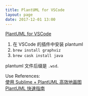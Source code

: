 ```yaml
---
title: PlantUML for VSCode
layout: page
date: 2017-12-01 13:00
---
```


[PlantUML for VSCode](https://marketplace.visualstudio.com/items?itemName=jebbs.plantuml)

1. 在 VSCode 的插件中安装 plantuml
2. `brew install graphviz`
3. `brew cask install java`

plantuml 文件后缀是 `.wsd`.

Use References:<br>
[使用 Sublime + PlantUML 高效地画图](http://www.jianshu.com/p/e92a52770832)<br>
[PlantUML 快速指南](http://archive.3zso.com/archives/plantuml-quickstart.html#orgec32f74)